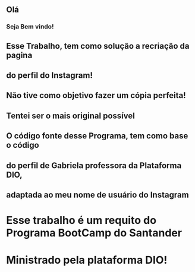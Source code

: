 ## Olá ##

### Seja Bem vindo! ###

## Esse Trabalho, tem como solução a recriação da pagina ##
## do perfil do Instagram! ##
## Não tive como objetivo fazer um cópia perfeita! ##
## Tentei ser o mais original possível ##

## O código fonte desse Programa, tem como base o código ##
## do perfil de Gabriela professora da Plataforma DIO, ##
## adaptada ao meu nome de usuário do Instagram ##

# Esse trabalho é um requito do Programa BootCamp do Santander #
# Ministrado pela plataforma DIO! ##


